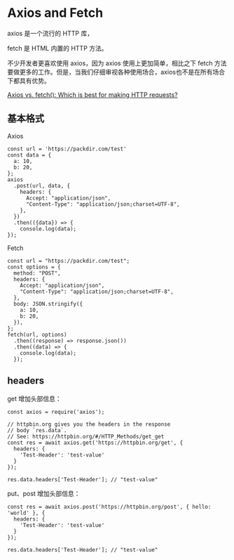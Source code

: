 # Axios and Fetch

axios 是一个流行的 HTTP 库，

fetch 是 HTML 内置的 HTTP 方法。

不少开发者更喜欢使用 axios，因为 axios 使用上更加简单，相比之下 fetch 方法要做更多的工作。但是，当我们仔细审视各种使用场合，axios也不是在所有场合下都具有优势。

[Axios vs. fetch(): Which is best for making HTTP requests?](https://blog.logrocket.com/axios-vs-fetch-best-http-requests/)

## 基本格式

Axios

```
const url = 'https://packdir.com/test'
const data = {
  a: 10,
  b: 20,
};
axios
  .post(url, data, {
    headers: {
      Accept: "application/json",
      "Content-Type": "application/json;charset=UTF-8",
    },
  })
  .then(({data}) => {
    console.log(data);
});
```

Fetch

```
const url = "https://packdir.com/test";
const options = {
  method: "POST",
  headers: {
    Accept: "application/json",
    "Content-Type": "application/json;charset=UTF-8",
  },
  body: JSON.stringify({
    a: 10,
    b: 20,
  }),
};
fetch(url, options)
  .then((response) => response.json())
  .then((data) => {
    console.log(data);
  });
```


## headers

get 增加头部信息：

```
const axios = require('axios');

// httpbin.org gives you the headers in the response
// body `res.data`.
// See: https://httpbin.org/#/HTTP_Methods/get_get
const res = await axios.get('https://httpbin.org/get', {
  headers: {
    'Test-Header': 'test-value'
  }
});

res.data.headers['Test-Header']; // "test-value"
```

put、post 增加头部信息：

```
const res = await axios.post('https://httpbin.org/post', { hello: 'world' }, {
  headers: {
    'Test-Header': 'test-value'
  }
});

res.data.headers['Test-Header']; // "test-value"
```
